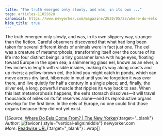 ```yaml
---
title: "The truth emerged only slowly, and was, in its own ..."
tags: articles-11055628
canonical: https://www.newyorker.com/magazine/2020/05/25/where-do-eels-come-from
hide_title: true
---
```


The truth emerged only slowly, and was, in its own slippery way, stranger than the fiction. Careful observers discovered that what had long been taken for several different kinds of animals were in fact just one. The eel was a creature of metamorphosis, transforming itself over the course of its life into four distinct beings: a tiny gossamer larva with huge eyes, floating toward Europe in the open sea; a shimmering glass eel, known as an elver, a few inches in length with visible insides, making its way along coasts and up rivers; a yellow-brown eel, the kind you might catch in ponds, which can move across dry land, hibernate in mud until you’ve forgotten it was ever there, and live quietly for half a century in a single place; and, finally, the silver eel, a long, powerful muscle that ripples its way back to sea. When this last metamorphosis happens, the eel’s stomach dissolves—it will travel thousands of miles on its fat reserves alone—and its reproductive organs develop for the first time. In the eels of Europe, no one could find those organs because they did not yet exist.


[[_Source_: [Where Do Eels Come From? | The New Yorker](https://www.newyorker.com/magazine/2020/05/25/where-do-eels-come-from){:target="_blank"}<br>
_Author_: ![favicon](https://s2.googleusercontent.com/s2/favicons?domain=www.newyorker.com){:style="vertical-align:middle"} newyorker.com<br>
_More_: [Readwise URL](https://readwise.io/open/229721122){:target="_blank"}
::wrap]]
